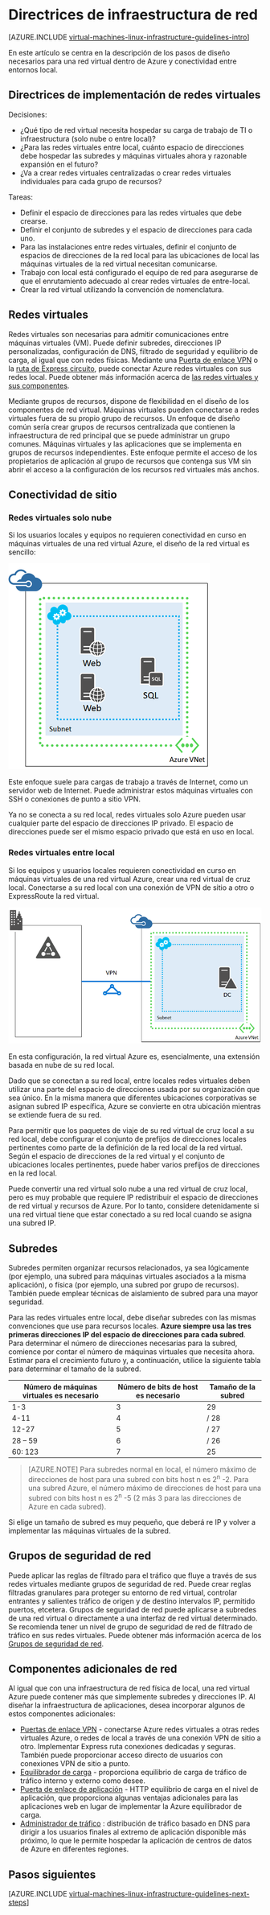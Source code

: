 <properties
    pageTitle="Directrices de infraestructura de red | Microsoft Azure"
    description="Obtenga información sobre las directrices de diseño e implementación claves para implementar una red virtual en servicios de infraestructura de Azure."
    documentationCenter=""
    services="virtual-machines-linux"
    authors="iainfoulds"
    manager="timlt"
    editor=""
    tags="azure-resource-manager"/>

<tags
    ms.service="virtual-machines-linux"
    ms.workload="infrastructure-services"
    ms.tgt_pltfrm="vm-linux"
    ms.devlang="na"
    ms.topic="article"
    ms.date="09/08/2016"
    ms.author="iainfou"/>

# <a name="networking-infrastructure-guidelines"></a>Directrices de infraestructura de red

[AZURE.INCLUDE [virtual-machines-linux-infrastructure-guidelines-intro](../../includes/virtual-machines-linux-infrastructure-guidelines-intro.md)] 

En este artículo se centra en la descripción de los pasos de diseño necesarios para una red virtual dentro de Azure y conectividad entre entornos local.


## <a name="implementation-guidelines-for-virtual-networks"></a>Directrices de implementación de redes virtuales

Decisiones:

- ¿Qué tipo de red virtual necesita hospedar su carga de trabajo de TI o infraestructura (solo nube o entre local)?
- ¿Para las redes virtuales entre local, cuánto espacio de direcciones debe hospedar las subredes y máquinas virtuales ahora y razonable expansión en el futuro?
- ¿Va a crear redes virtuales centralizadas o crear redes virtuales individuales para cada grupo de recursos?

Tareas:

- Definir el espacio de direcciones para las redes virtuales que debe crearse.
- Definir el conjunto de subredes y el espacio de direcciones para cada uno.
- Para las instalaciones entre redes virtuales, definir el conjunto de espacios de direcciones de la red local para las ubicaciones de local las máquinas virtuales de la red virtual necesitan comunicarse.
- Trabajo con local está configurado el equipo de red para asegurarse de que el enrutamiento adecuado al crear redes virtuales de entre-local.
- Crear la red virtual utilizando la convención de nomenclatura.


## <a name="virtual-networks"></a>Redes virtuales

Redes virtuales son necesarias para admitir comunicaciones entre máquinas virtuales (VM). Puede definir subredes, direcciones IP personalizadas, configuración de DNS, filtrado de seguridad y equilibrio de carga, al igual que con redes físicas. Mediante una [Puerta de enlace VPN](../vpn-gateway/vpn-gateway-about-vpngateways.md) o la [ruta de Express circuito](../expressroute/expressroute-introduction.md), puede conectar Azure redes virtuales con sus redes local. Puede obtener más información acerca de [las redes virtuales y sus componentes](../virtual-network/virtual-networks-overview.md).

Mediante grupos de recursos, dispone de flexibilidad en el diseño de los componentes de red virtual. Máquinas virtuales pueden conectarse a redes virtuales fuera de su propio grupo de recursos. Un enfoque de diseño común sería crear grupos de recursos centralizada que contienen la infraestructura de red principal que se puede administrar un grupo comunes. Máquinas virtuales y las aplicaciones que se implementa en grupos de recursos independientes. Este enfoque permite el acceso de los propietarios de aplicación al grupo de recursos que contenga sus VM sin abrir el acceso a la configuración de los recursos red virtuales más anchos.

## <a name="site-connectivity"></a>Conectividad de sitio

### <a name="cloud-only-virtual-networks"></a>Redes virtuales solo nube
Si los usuarios locales y equipos no requieren conectividad en curso en máquinas virtuales de una red virtual Azure, el diseño de la red virtual es sencillo:

![Diagrama de red básica de virtual solo nube](./media/virtual-machines-common-infrastructure-service-guidelines/vnet01.png)

Este enfoque suele para cargas de trabajo a través de Internet, como un servidor web de Internet. Puede administrar estos máquinas virtuales con SSH o conexiones de punto a sitio VPN.

Ya no se conecta a su red local, redes virtuales solo Azure pueden usar cualquier parte del espacio de direcciones IP privado. El espacio de direcciones puede ser el mismo espacio privado que está en uso en local.


### <a name="cross-premises-virtual-networks"></a>Redes virtuales entre local
Si los equipos y usuarios locales requieren conectividad en curso en máquinas virtuales de una red virtual Azure, crear una red virtual de cruz local. Conectarse a su red local con una conexión de VPN de sitio a otro o ExpressRoute la red virtual.

![Diagrama de red virtual entre local](./media/virtual-machines-common-infrastructure-service-guidelines/vnet02.png)

En esta configuración, la red virtual Azure es, esencialmente, una extensión basada en nube de su red local.

Dado que se conectan a su red local, entre locales redes virtuales deben utilizar una parte del espacio de direcciones usada por su organización que sea único. En la misma manera que diferentes ubicaciones corporativas se asignan subred IP específica, Azure se convierte en otra ubicación mientras se extiende fuera de su red.

Para permitir que los paquetes de viaje de su red virtual de cruz local a su red local, debe configurar el conjunto de prefijos de direcciones locales pertinentes como parte de la definición de la red local de la red virtual. Según el espacio de direcciones de la red virtual y el conjunto de ubicaciones locales pertinentes, puede haber varios prefijos de direcciones en la red local.

Puede convertir una red virtual solo nube a una red virtual de cruz local, pero es muy probable que requiere IP redistribuir el espacio de direcciones de red virtual y recursos de Azure. Por lo tanto, considere detenidamente si una red virtual tiene que estar conectado a su red local cuando se asigna una subred IP.

## <a name="subnets"></a>Subredes
Subredes permiten organizar recursos relacionados, ya sea lógicamente (por ejemplo, una subred para máquinas virtuales asociados a la misma aplicación), o física (por ejemplo, una subred por grupo de recursos). También puede emplear técnicas de aislamiento de subred para una mayor seguridad.

Para las redes virtuales entre local, debe diseñar subredes con las mismas convenciones que use para recursos locales. **Azure siempre usa las tres primeras direcciones IP del espacio de direcciones para cada subred**. Para determinar el número de direcciones necesarias para la subred, comience por contar el número de máquinas virtuales que necesita ahora. Estimar para el crecimiento futuro y, a continuación, utilice la siguiente tabla para determinar el tamaño de la subred.

Número de máquinas virtuales es necesario | Número de bits de host es necesario | Tamaño de la subred
--- | --- | ---
1-3 | 3 | 29
4-11     | 4 | / 28
12-27 | 5 | / 27
28 – 59 | 6 | / 26
60: 123 | 7 | 25

> [AZURE.NOTE] Para subredes normal en local, el número máximo de direcciones de host para una subred con bits host n es 2<sup>n</sup> -2. Para una subred Azure, el número máximo de direcciones de host para una subred con bits host n es 2<sup>n</sup> -5 (2 más 3 para las direcciones de Azure en cada subred).

Si elige un tamaño de subred es muy pequeño, que deberá re IP y volver a implementar las máquinas virtuales de la subred.


## <a name="network-security-groups"></a>Grupos de seguridad de red
Puede aplicar las reglas de filtrado para el tráfico que fluye a través de sus redes virtuales mediante grupos de seguridad de red. Puede crear reglas filtradas granulares para proteger su entorno de red virtual, controlar entrantes y salientes tráfico de origen y de destino intervalos IP, permitido puertos, etcetera. Grupos de seguridad de red puede aplicarse a subredes de una red virtual o directamente a una interfaz de red virtual determinado. Se recomienda tener un nivel de grupo de seguridad de red de filtrado de tráfico en sus redes virtuales. Puede obtener más información acerca de los [Grupos de seguridad de red](../virtual-network/virtual-networks-nsg.md).


## <a name="additional-network-components"></a>Componentes adicionales de red
Al igual que con una infraestructura de red física de local, una red virtual Azure puede contener más que simplemente subredes y direcciones IP. Al diseñar la infraestructura de aplicaciones, desea incorporar algunos de estos componentes adicionales:

- [Puertas de enlace VPN](../vpn-gateway/vpn-gateway-about-vpngateways.md) - conectarse Azure redes virtuales a otras redes virtuales Azure, o redes de local a través de una conexión VPN de sitio a otro. Implementar Express ruta conexiones dedicadas y seguras. También puede proporcionar acceso directo de usuarios con conexiones VPN de sitio a punto.
- [Equilibrador de carga](../load-balancer/load-balancer-overview.md) - proporciona equilibrio de carga de tráfico de tráfico interno y externo como desee.
- [Puerta de enlace de aplicación](../application-gateway/application-gateway-introduction.md) - HTTP equilibrio de carga en el nivel de aplicación, que proporciona algunas ventajas adicionales para las aplicaciones web en lugar de implementar la Azure equilibrador de carga.
- [Administrador de tráfico](../traffic-manager/traffic-manager-overview.md) : distribución de tráfico basado en DNS para dirigir a los usuarios finales al extremo de aplicación disponible más próximo, lo que le permite hospedar la aplicación de centros de datos de Azure en diferentes regiones.


## <a name="next-steps"></a>Pasos siguientes

[AZURE.INCLUDE [virtual-machines-linux-infrastructure-guidelines-next-steps](../../includes/virtual-machines-linux-infrastructure-guidelines-next-steps.md)] 